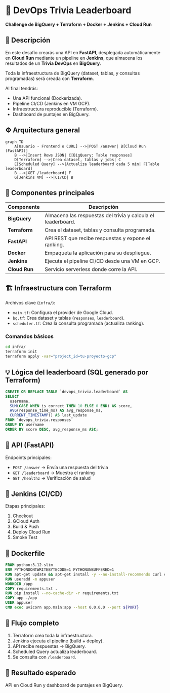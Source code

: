 # 🧠 DevOps Trivia Leaderboard
**Challenge de BigQuery + Terraform + Docker + Jenkins + Cloud Run**

## 🎯 Descripción
En este desafío crearás una API en **FastAPI**, desplegada automáticamente en **Cloud Run** mediante un pipeline en **Jenkins**, que almacena los resultados de un **Trivia DevOps** en **BigQuery**.

Toda la infraestructura de BigQuery (dataset, tablas, y consultas programadas) será creada con **Terraform**.

Al final tendrás:
- Una API funcional (Dockerizada).
- Pipeline CI/CD (Jenkins en VM GCP).
- Infraestructura reproducible (Terraform).
- Dashboard de puntajes en BigQuery.

## ⚙️ Arquitectura general
```mermaid
graph TD
    A[Usuario - Frontend o CURL] -->|POST /answer| B[Cloud Run (FastAPI)]
    B -->|Insert Rows JSON| C[BigQuery: Table responses]
    D[Terraform] -->|Crea dataset, tablas y jobs| C
    E[Scheduled Query] -->|Actualiza leaderboard cada 5 min| F[Table leaderboard]
    B -->|GET /leaderboard| F
    G[Jenkins VM] -->|CI/CD| B
```

## 🧩 Componentes principales
| Componente | Descripción |
|-------------|--------------|
| **BigQuery** | Almacena las respuestas del trivia y calcula el leaderboard. |
| **Terraform** | Crea el dataset, tablas y consulta programada. |
| **FastAPI** | API REST que recibe respuestas y expone el ranking. |
| **Docker** | Empaqueta la aplicación para su despliegue. |
| **Jenkins** | Ejecuta el pipeline CI/CD desde una VM en GCP. |
| **Cloud Run** | Servicio serverless donde corre la API. |

## 🏗️ Infraestructura con Terraform
Archivos clave (`infra/`):
- `main.tf`: Configura el provider de Google Cloud.
- `bq.tf`: Crea dataset y tablas (`responses`, `leaderboard`).
- `scheduler.tf`: Crea la consulta programada (actualiza ranking).

### Comandos básicos
```bash
cd infra/
terraform init
terraform apply -var="project_id=tu-proyecto-gcp"
```

## 💡 Lógica del leaderboard (SQL generado por Terraform)
```sql
CREATE OR REPLACE TABLE `devops_trivia.leaderboard` AS
SELECT
  username,
  SUM(CASE WHEN is_correct THEN 10 ELSE 0 END) AS score,
  AVG(response_time_ms) AS avg_response_ms,
  CURRENT_TIMESTAMP() AS last_update
FROM `devops_trivia.responses`
GROUP BY username
ORDER BY score DESC, avg_response_ms ASC;
```

## 🐍 API (FastAPI)
Endpoints principales:
- `POST /answer` → Envía una respuesta del trivia
- `GET /leaderboard` → Muestra el ranking
- `GET /healthz` → Verificación de salud

## 🧰 Jenkins (CI/CD)
Etapas principales:
1. Checkout
2. GCloud Auth
3. Build & Push
4. Deploy Cloud Run
5. Smoke Test

## 🧱 Dockerfile
```dockerfile
FROM python:3.12-slim
ENV PYTHONDONTWRITEBYTECODE=1 PYTHONUNBUFFERED=1
RUN apt-get update && apt-get install -y --no-install-recommends curl ca-certificates && rm -rf /var/lib/apt/lists/*
RUN useradd -m appuser
WORKDIR /app
COPY requirements.txt .
RUN pip install --no-cache-dir -r requirements.txt
COPY app ./app
USER appuser
CMD exec uvicorn app.main:app --host 0.0.0.0 --port ${PORT}
```

## 🚀 Flujo completo
1. Terraform crea toda la infraestructura.
2. Jenkins ejecuta el pipeline (build + deploy).
3. API recibe respuestas → BigQuery.
4. Scheduled Query actualiza leaderboard.
5. Se consulta con `/leaderboard`.

## 🏁 Resultado esperado
API en Cloud Run y dashboard de puntajes en BigQuery.
